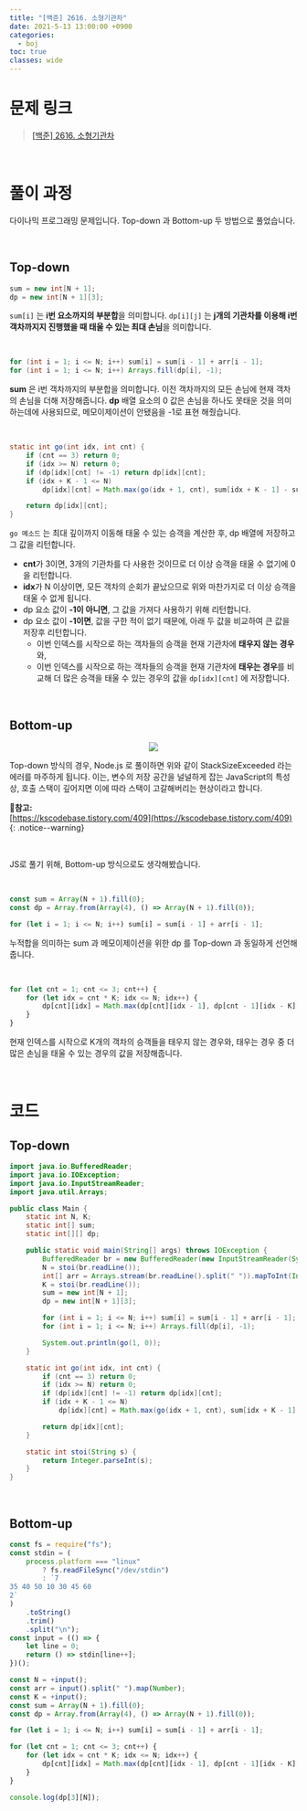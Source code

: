 ```yaml
---
title: "[백준] 2616. 소형기관차"
date: 2021-5-13 13:00:00 +0900
categories:
  - boj
toc: true
classes: wide
---
```


# 문제 링크

> [[백준] 2616. 소형기관차](https://www.acmicpc.net/problem/2616)

<br>

# 풀이 과정

다이나믹 프로그래밍 문제입니다. Top-down 과 Bottom-up 두 방법으로 풀었습니다.

<br>

## Top-down

```java
sum = new int[N + 1];
dp = new int[N + 1][3];
```

`sum[i]` 는 **i번 요소까지의 부분합**을 의미합니다. `dp[i][j]` 는 **j개의 기관차를 이용해 i번 객차까지지 진행했을 때 태울 수 있는 최대 손님**을 의미합니다.

<br>

```java
for (int i = 1; i <= N; i++) sum[i] = sum[i - 1] + arr[i - 1];
for (int i = 1; i <= N; i++) Arrays.fill(dp[i], -1);
```

**sum** 은 i번 객차까지의 부분합을 의미합니다. 이전 객차까지의 모든 손님에 현재 객차의 손님을 더해 저장해줍니다. **dp** 배열 요소의 0 값은 손님을 하나도 못태운 것을 의미하는데에 사용되므로, 메모이제이션이 안됐음을 -1로 표현 해줬습니다.

<br>

```java
static int go(int idx, int cnt) {
    if (cnt == 3) return 0;
    if (idx >= N) return 0;
    if (dp[idx][cnt] != -1) return dp[idx][cnt];
    if (idx + K - 1 <= N)
        dp[idx][cnt] = Math.max(go(idx + 1, cnt), sum[idx + K - 1] - sum[idx - 1] + go(idx + K, cnt + 1));

    return dp[idx][cnt];
}
```

`go 메소드` 는 최대 깊이까지 이동해 태울 수 있는 승객을 계산한 후, dp 배열에 저장하고 그 값을 리턴합니다.

- **cnt**가 3이면, 3개의 기관차를 다 사용한 것이므로 더 이상 승객을 태울 수 없기에 0을 리턴합니다.
- **idx**가 N 이상이면, 모든 객차의 순회가 끝났으므로 위와 마찬가지로 더 이상 승객을 태울 수 없게 됩니다.
- dp 요소 값이 **-1이 아니면**, 그 값을 가져다 사용하기 위해 리턴합니다.
- dp 요소 값이 **-1이면**, 값을 구한 적이 없기 때문에, 아래 두 값을 비교하여 큰 값을 저장후 리턴합니다.
    - 이번 인덱스를 시작으로 하는 객차들의 승객을 현재 기관차에 **태우지 않는** **경우**와,
    - 이번 인덱스를 시작으로 하는 객차들의 승객을 현재 기관차에 **태우는 경우**를 비교해 더 많은 승객을 태울 수 있는 경우의 값을 `dp[idx][cnt]` 에 저장합니다.

<br>

## Bottom-up

<center><img src="http://dl.dropbox.com/s/ludw4w18nww7xub/%EB%B0%B1%EC%A4%80-2616_%EC%86%8C%ED%98%95%EA%B8%B0%EA%B4%80%EC%B0%A8-1.png"></center>

Top-down 방식의 경우, Node.js 로 풀이하면 위와 같이 StackSizeExceeded 라는 에러를 마주하게 됩니다. 이는, 변수의 저장 공간을 널널하게 잡는 JavaScript의 특성상, 호출 스택이 깊어지면 이에 따라 스택이 고갈해버리는 현상이라고 합니다.

**📕참고:**  
[https://kscodebase.tistory.com/409](https://kscodebase.tistory.com/409)
{: .notice--warning}

<br>

JS로 풀기 위해, Bottom-up 방식으로도 생각해봤습니다.

<br>

```jsx
const sum = Array(N + 1).fill(0);
const dp = Array.from(Array(4), () => Array(N + 1).fill(0));

for (let i = 1; i <= N; i++) sum[i] = sum[i - 1] + arr[i - 1];
```

누적합을 의미하는 sum 과 메모이제이션을 위한 dp 를 Top-down 과 동일하게 선언해줍니다.

<br>

```jsx
for (let cnt = 1; cnt <= 3; cnt++) {
    for (let idx = cnt * K; idx <= N; idx++) {
        dp[cnt][idx] = Math.max(dp[cnt][idx - 1], dp[cnt - 1][idx - K] + sum[idx] - sum[idx - K]);
    }
}
```

현재 인덱스를 시작으로 K개의 객차의 승객들을 태우지 않는 경우와, 태우는 경우 중 더 많은 손님을 태울 수 있는 경우의 값을 저장해줍니다.

<br>

# 코드

## Top-down

```java
import java.io.BufferedReader;
import java.io.IOException;
import java.io.InputStreamReader;
import java.util.Arrays;

public class Main {
    static int N, K;
    static int[] sum;
    static int[][] dp;

    public static void main(String[] args) throws IOException {
        BufferedReader br = new BufferedReader(new InputStreamReader(System.in));
        N = stoi(br.readLine());
        int[] arr = Arrays.stream(br.readLine().split(" ")).mapToInt(Integer::parseInt).toArray();
        K = stoi(br.readLine());
        sum = new int[N + 1];
        dp = new int[N + 1][3];

        for (int i = 1; i <= N; i++) sum[i] = sum[i - 1] + arr[i - 1];
        for (int i = 1; i <= N; i++) Arrays.fill(dp[i], -1);

        System.out.println(go(1, 0));
    }

    static int go(int idx, int cnt) {
        if (cnt == 3) return 0;
        if (idx >= N) return 0;
        if (dp[idx][cnt] != -1) return dp[idx][cnt];
        if (idx + K - 1 <= N)
            dp[idx][cnt] = Math.max(go(idx + 1, cnt), sum[idx + K - 1] - sum[idx - 1] + go(idx + K, cnt + 1));

        return dp[idx][cnt];
    }

    static int stoi(String s) {
        return Integer.parseInt(s);
    }
}
```

<br>

## Bottom-up

```jsx
const fs = require("fs");
const stdin = (
    process.platform === "linux"
        ? fs.readFileSync("/dev/stdin")
        : `7
35 40 50 10 30 45 60
2`
)
    .toString()
    .trim()
    .split("\n");
const input = (() => {
    let line = 0;
    return () => stdin[line++];
})();

const N = +input();
const arr = input().split(" ").map(Number);
const K = +input();
const sum = Array(N + 1).fill(0);
const dp = Array.from(Array(4), () => Array(N + 1).fill(0));

for (let i = 1; i <= N; i++) sum[i] = sum[i - 1] + arr[i - 1];

for (let cnt = 1; cnt <= 3; cnt++) {
    for (let idx = cnt * K; idx <= N; idx++) {
        dp[cnt][idx] = Math.max(dp[cnt][idx - 1], dp[cnt - 1][idx - K] + sum[idx] - sum[idx - K]);
    }
}

console.log(dp[3][N]);
```
